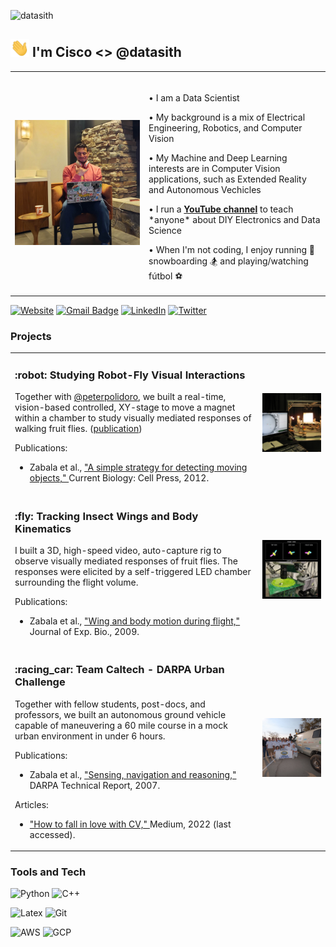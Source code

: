 <p align="left"> <img src="https://komarev.com/ghpvc/?username=datasith" alt="datasith" /> </p>

## <img src="https://raw.githubusercontent.com/ABSphreak/ABSphreak/master/gifs/Hi.gif" width="30px" height="29px"> I'm Cisco <> @datasith

<div>
<table><tr>
<td  style="width:200px">
<img width="225px" src="img/pfp.jpg">
</td>  
<td>
<img width="825px" height="1">
<p>• I am a Data Scientist </p>
<p>• My background is a mix of Electrical Engineering, Robotics, and Computer Vision </p>
<p>• My Machine and Deep Learning interests are in Computer Vision applications, such as Extended Reality and Autonomous Vechicles</p>
<p>• I run a <b><a href="https://youtube.com/datasith">YouTube channel</a></b> to teach *anyone* about DIY Electronics and Data Science</p>
<p>• When I'm not coding, I enjoy running 🏃 snowboarding 🏂 and playing/watching fútbol ⚽</p>
</td>
</tr>
</table>
</div>


[![Website](https://img.shields.io/website-up-down-green-red/https/datasith.io?style=for-the-badge)](https://datasith.io/) 
[![Gmail Badge](https://img.shields.io/badge/Gmail-D14836?style=for-the-badge&logo=gmail&logoColor=white&link=mailto:zabala@caltech.edu)](mailto:zabala@caltech.edu)
[![LinkedIn](https://img.shields.io/badge/datasith-0072b1?style=for-the-badge&logo=linkedin&logoColor=white)](https://www.linkedin.com/in/datasith)
[![Twitter](https://img.shields.io/badge/datasith-1DA1F2?style=for-the-badge&logo=twitter&logoColor=white)](https://twitter.com/datasith)
<!--
[![Resume](https://img.shields.io/badge/Resume-gray?style=for-the-badge&logo=adobeacrobatreader&logoColor=EC1C24)](link)
-->

### Projects
<table><tr>
  <td>
    <h3>:robot: Studying Robot-Fly Visual Interactions</h3>
    <p>Together with <a href="https://github.com/peterpolidoro">@peterpolidoro</a>, we built a real-time, vision-based controlled, XY-stage to move a magnet within a chamber to study visually mediated responses of walking fruit flies. (<a href="https://pubmed.ncbi.nlm.nih.gov/22727703/">publication</a>)</p>
    <p>
      <p>Publications:</p>
      <ul>
        <li>
          Zabala et al.,           
          <a href="https://www.cell.com/current-biology/fulltext/S0960-9822(12)00577-5">
            "A simple strategy for detecting moving objects,"
          </a>
          Current Biology: Cell Press, 2012.          
        </li>
      </ul>
    </p>
  </td>
  <td>
    <img src="img/rig_flyatar.jpg" alt="Flyatar Robot-Fly Interactions Rig" width="400px">
  </td>
</tr><tr>   
  <td>
    <h3>:fly: Tracking Insect Wings and Body Kinematics</h3>
    <p>I built a 3D, high-speed video, auto-capture rig to observe visually mediated responses of fruit flies. The responses were elicited by a self-triggered LED chamber surrounding the flight volume. 
    </p>
    <p>
      <p>Publications:</p>
      <ul>
        <li>
          Zabala et al.,           
          <a href="https://journals.biologists.com/jeb/article/212/9/1307/19160/Wing-and-body-motion-during-flight-initiation-in">
            "Wing and body motion during flight,"
          </a>
          Journal of Exp. Bio., 2009.
        </li>
      </ul>
    </p>
  </td>
  <td>
    <img src="img/rig_flytrax.jpg" alt="Flytrax Motion Capture Rig" width="400px">
  </td>
</tr><tr> 
  <td>
    <h3>:racing_car: Team Caltech - DARPA Urban Challenge</h3>
    <p>Together with fellow students, post-docs, and professors, we built an autonomous ground vehicle capable of maneuvering a 60 mile course in a mock urban environment in under 6 hours.</p>
    <p>
      <p>Publications:</p>
      <ul>
        <li>
          Zabala et al.,           
          <a href="http://users.cms.caltech.edu/~murray/preprints/bur+07-dgc.pdf">
            "Sensing, navigation and reasoning,"
          </a>
          DARPA Technical Report, 2007.
        </li>
      </ul>
      <p>Articles:</p>
      <ul>
        <li>
          <a href="https://medium.com/@datasith/how-to-fall-in-love-with-computer-vision-4f899ff51ecd">
            "How to fall in love with CV,"
          </a>
          Medium, 2022 (last accessed).
        </li>
      </ul>    
    </p>    
    
  </td>
  <td>
    <img src="img/team_caltech.jpg" alt="Team Caltech at DGC '08" width="400px">
  </td>
</tr></table>



### Tools and Tech

![Python](https://img.shields.io/badge/Python-0077B5?style=for-the-badge&logo=python&logoColor=white)
![C++](https://img.shields.io/badge/C%2B%2B-0077B5?style=for-the-badge&logo=c%2B%2B&logoColor=white)

![Latex](https://img.shields.io/badge/LaTeX-0077B5?style=for-the-badge&logo=LaTeX&logoColor=white)
![Git](https://img.shields.io/badge/Git-0077B5?style=for-the-badge&logo=git&logoColor=white)

![AWS](https://img.shields.io/badge/Amazon_AWS-0077B5?style=for-the-badge&logo=amazon-aws&logoColor=white)
![GCP](https://img.shields.io/badge/Google_Cloud-0077B5?style=for-the-badge&logo=google-cloud&logoColor=white)

<!--
<h1 align="center">Hi 👋, I'm Cisco</h1>
<h3 align="center">Data Scientist @ Walmart Global Tech</h3>

<p align="center">
<a href="https://twitter.com/datasith" target="blank"><img align="center" src="https://cdn.jsdelivr.net/npm/simple-icons@3.0.1/icons/twitter.svg" alt="datasith" height="20" width="20" /></a>
<a href="https://linkedin.com/in/datasith" target="blank"><img align="center" src="https://cdn.jsdelivr.net/npm/simple-icons@3.0.1/icons/linkedin.svg" alt="datasith" height="20" width="20" /></a>
<a href="https://kaggle.com/datasith" target="blank"><img align="center" src="https://cdn.jsdelivr.net/npm/simple-icons@3.0.1/icons/kaggle.svg" alt="skalskip" height="20" width="20" /></a>
<a href="https://medium.com/@datasith" target="blank"><img align="center" src="https://cdn.jsdelivr.net/npm/simple-icons@3.0.1/icons/medium.svg" alt="@datasith" height="20" width="20" /></a>
</p>

### Open source


### Latest blogs posts

<br/>

<p align="center">
  <img src="./icons/aws.svg" alt="aws" width="40" height="40"/> 
  <img src="https://www.vectorlogo.zone/logos/microsoft_azure/microsoft_azure-icon.svg" alt="azure" width="40" height="40"/> 
  <img src="./icons/docker.svg" alt="docker" width="40" height="40"/> 
  <img src="./icons/typescript.svg" alt="typescript" width="40" height="40"/>
  <img src="./icons/react.svg" alt="react" width="40" height="40"/> 
  <img src="./icons/redux.svg" alt="redux" width="40" height="40"/>
  <img src="./icons/python.svg" alt="python" width="40" height="40"/>
  <img src="https://www.vectorlogo.zone/logos/opencv/opencv-icon.svg" alt="opencv" width="40" height="40"/> 
  <img src="https://www.vectorlogo.zone/logos/pytorch/pytorch-icon.svg" alt="pytorch" width="40" height="40"/>
  <img src="https://www.vectorlogo.zone/logos/tensorflow/tensorflow-icon.svg" alt="tensorflow" width="40" height="40"/> 
  <img src="./icons/scala.svg" alt="scala" width="40" height="40"/>
</p> 

<p align="center"> <img src=https://github-readme-stats.vercel.app/api?username=skalskip&show_icons=true alt="skalskip" /> </p>
-->
